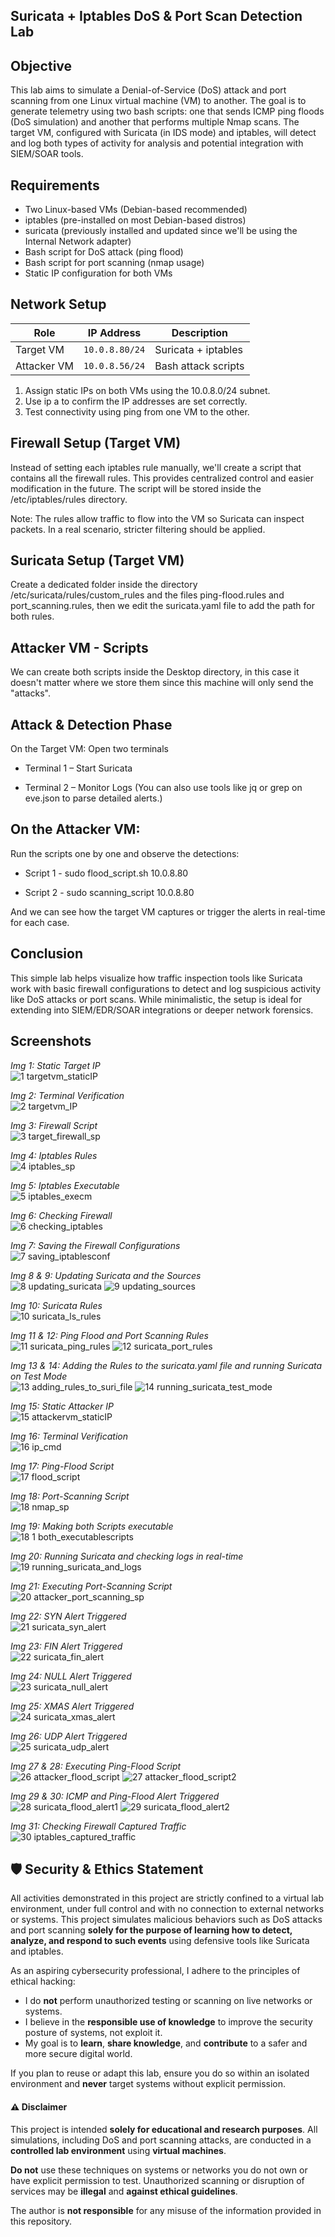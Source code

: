 ## Suricata + Iptables DoS & Port Scan Detection Lab

## Objective
This lab aims to simulate a Denial-of-Service (DoS) attack and port scanning from one Linux virtual machine (VM) to another. The goal is to generate telemetry using two bash scripts: one that sends ICMP ping floods (DoS simulation) and another that performs multiple Nmap scans. The target VM, configured with Suricata (in IDS mode) and iptables, will detect and log both types of activity for analysis and potential integration with SIEM/SOAR tools.

## Requirements
- Two Linux-based VMs (Debian-based recommended)
- iptables (pre-installed on most Debian-based distros)
- suricata (previously installed and updated since we'll be using the Internal Network adapter)
- Bash script for DoS attack (ping flood)
- Bash script for port scanning (nmap usage)
- Static IP configuration for both VMs

## Network Setup
| Role        | IP Address     | Description         |
| ----------- | -------------- | ------------------- |
| Target VM   | `10.0.8.80/24` | Suricata + iptables |
| Attacker VM | `10.0.8.56/24` | Bash attack scripts |

1. Assign static IPs on both VMs using the 10.0.8.0/24 subnet.
2. Use ip a to confirm the IP addresses are set correctly.
3. Test connectivity using ping from one VM to the other.

## Firewall Setup (Target VM)
Instead of setting each iptables rule manually, we'll create a script that contains all the firewall rules. This provides centralized control and easier modification in the future. The script will be stored inside the /etc/iptables/rules directory.

Note: The rules allow traffic to flow into the VM so Suricata can inspect packets. In a real scenario, stricter filtering should be applied.

## Suricata Setup (Target VM)
Create a dedicated folder inside the directory /etc/suricata/rules/custom_rules and the files ping-flood.rules and port_scanning.rules, then we edit the suricata.yaml file to add the path for both rules.

## Attacker VM - Scripts
We can create both scripts inside the Desktop directory, in this case it doesn't matter where we store them since this machine will only send the "attacks".

## Attack & Detection Phase
On the Target VM: Open two terminals

- Terminal 1 – Start Suricata

- Terminal 2 – Monitor Logs (You can also use tools like jq or grep on eve.json to parse detailed alerts.)

## On the Attacker VM:
Run the scripts one by one and observe the detections:

- Script 1 - sudo flood_script.sh 10.0.8.80

- Script 2 - sudo scanning_script 10.0.8.80

And we can see how the target VM captures or trigger the alerts in real-time for each case.

## Conclusion
This simple lab helps visualize how traffic inspection tools like Suricata work with basic firewall configurations to detect and log suspicious activity like DoS attacks or port scans. While minimalistic, the setup is ideal for extending into SIEM/EDR/SOAR integrations or deeper network forensics.

## Screenshots

*Img 1: Static Target IP*<br>
![1 targetvm_staticIP](https://github.com/user-attachments/assets/e64120f1-f65c-495a-a1ee-72592abfa018)

*Img 2: Terminal Verification*<br>
![2 targetvm_IP](https://github.com/user-attachments/assets/14bb550f-c5bc-4b5d-836b-2d4b3b4942e3)

*Img 3: Firewall Script*<br>
![3 target_firewall_sp](https://github.com/user-attachments/assets/5d13ee03-a71d-48bc-950e-753a81a223ce)

*Img 4: Iptables Rules*<br>
![4 iptables_sp](https://github.com/user-attachments/assets/540558df-7ddf-4bcb-bea0-5b4ee8bbbe95)

*Img 5: Iptables Executable*<br>
![5 iptables_execm](https://github.com/user-attachments/assets/ca32a43f-c939-4d25-8f68-5ac535125835)

*Img 6: Checking Firewall*<br>
![6 checking_iptables](https://github.com/user-attachments/assets/09ade55f-f073-42db-babf-cb01c8c09bad)

*Img 7: Saving the Firewall Configurations*<br>
![7 saving_iptablesconf](https://github.com/user-attachments/assets/4092b8ed-484a-40ca-822b-08c6cf3ccf55)

*Img 8 & 9: Updating Suricata and the Sources*<br>
![8 updating_suricata](https://github.com/user-attachments/assets/e54d863a-ec92-457a-8b7b-8f447120b74b)
![9 updating_sources](https://github.com/user-attachments/assets/34a1339b-e383-4b60-920a-489b4ea2fdaf)

*Img 10: Suricata Rules*<br>
![10 suricata_ls_rules](https://github.com/user-attachments/assets/5f8727c9-9496-4cea-8cc6-99588103a00b)

*Img 11 & 12: Ping Flood and Port Scanning Rules*<br>
![11 suricata_ping_rules](https://github.com/user-attachments/assets/2f63a61c-e239-4350-9a15-88e6e88859f1)
![12 suricata_port_rules](https://github.com/user-attachments/assets/5dd23d91-107b-4ae6-8d6b-1c03356106a4)

*Img 13 & 14: Adding the Rules to the suricata.yaml file and running Suricata on Test Mode*<br>
![13 adding_rules_to_suri_file](https://github.com/user-attachments/assets/677974e4-b191-47e4-9b3a-5fd61ee503e4)
![14 running_suricata_test_mode](https://github.com/user-attachments/assets/af5bddfb-b624-4420-b0d4-0dc9f6c5c7c2)

*Img 15: Static Attacker IP*<br>
![15 attackervm_staticIP](https://github.com/user-attachments/assets/fdca68d6-a0e1-4757-823b-252793126768)

*Img 16: Terminal Verification*<br>
![16 ip_cmd](https://github.com/user-attachments/assets/c852c14f-6acd-4074-93c5-a15b03833250)

*Img 17: Ping-Flood Script*<br>
![17 flood_script](https://github.com/user-attachments/assets/67f3cb0a-920f-4999-81a4-ae6e61102d05)

*Img 18: Port-Scanning Script*<br>
![18 nmap_sp](https://github.com/user-attachments/assets/d2e72318-82ba-4e53-9318-335331b5dfa6)

*Img 19: Making both Scripts executable*<br>
![18 1 both_executablescripts](https://github.com/user-attachments/assets/3af3dd15-19f5-4435-be9d-319b55c184d6)

*Img 20: Running Suricata and checking logs in real-time*<br>
![19 running_suricata_and_logs](https://github.com/user-attachments/assets/9ed79709-141b-42c8-ab5f-10ad425275d3)

*Img 21: Executing Port-Scanning Script*<br>
![20 attacker_port_scanning_sp](https://github.com/user-attachments/assets/c41511c3-92b2-418b-b263-746dde0d6cfa)

*Img 22: SYN Alert Triggered*<br>
![21 suricata_syn_alert](https://github.com/user-attachments/assets/dd739abb-1f7a-4734-b204-cb8c94dd2452)

*Img 23: FIN Alert Triggered*<br>
![22 suricata_fin_alert](https://github.com/user-attachments/assets/5ae36d70-c1ee-4fa3-97ac-b53bffe41a9d)

*Img 24: NULL Alert Triggered*<br>
![23 suricata_null_alert](https://github.com/user-attachments/assets/061896ff-11f7-4b88-85d7-7a50d8c7996d)

*Img 25: XMAS Alert Triggered*<br>
![24 suricata_xmas_alert](https://github.com/user-attachments/assets/c7c1519c-142f-4ea9-928f-ab5c5af3eb4a)

*Img 26: UDP Alert Triggered*<br>
![25 suricata_udp_alert](https://github.com/user-attachments/assets/4351cf43-779e-4fa6-80ed-1b837fcd676c)

*Img 27 & 28: Executing Ping-Flood Script*<br>
![26 attacker_flood_script](https://github.com/user-attachments/assets/81d0a433-7302-4ba0-9b10-1e4c276c4ca2)
![27 attacker_flood_script2](https://github.com/user-attachments/assets/a7ce8b0c-e1ab-4bd8-a56a-99acde784892)

*Img 29 & 30: ICMP and Ping-Flood Alert Triggered*<br>
![28 suricata_flood_alert1](https://github.com/user-attachments/assets/03a906d0-292a-4659-bc81-b85618afc4ee)
![29 suricata_flood_alert2](https://github.com/user-attachments/assets/d192d374-562f-4e79-b81f-60210906523b)

*Img 31: Checking Firewall Captured Traffic*<br>
![30 iptables_captured_traffic](https://github.com/user-attachments/assets/4299b965-bd4e-41c4-8cf1-f39b962011f4)

## 🛡️ Security & Ethics Statement

All activities demonstrated in this project are strictly confined to a virtual lab environment, under full control and with no connection to external networks or systems. This project simulates malicious behaviors such as DoS attacks and port scanning **solely for the purpose of learning how to detect, analyze, and respond to such events** using defensive tools like Suricata and iptables.

As an aspiring cybersecurity professional, I adhere to the principles of ethical hacking:

- I do **not** perform unauthorized testing or scanning on live networks or systems.
- I believe in the **responsible use of knowledge** to improve the security posture of systems, not exploit it.
- My goal is to **learn**, **share knowledge**, and **contribute** to a safer and more secure digital world.

If you plan to reuse or adapt this lab, ensure you do so within an isolated environment and **never** target systems without explicit permission.

#### ⚠️ Disclaimer

This project is intended **solely for educational and research purposes**. All simulations, including DoS and port scanning attacks, are conducted in a **controlled lab environment** using **virtual machines**.

**Do not** use these techniques on systems or networks you do not own or have explicit permission to test. Unauthorized scanning or disruption of services may be **illegal** and **against ethical guidelines**.

The author is **not responsible** for any misuse of the information provided in this repository.
